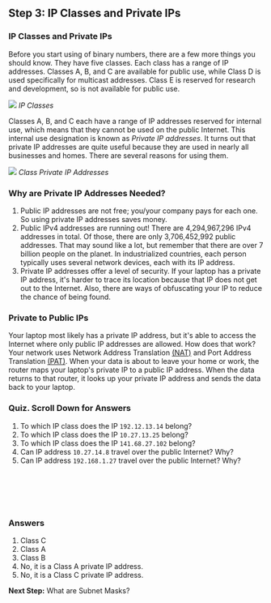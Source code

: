 
## Step 3: IP Classes and Private IPs

### IP Classes and Private IPs

Before you start using of binary numbers, there are a few more things you should know. They have five classes. Each class has a range of IP addresses. Classes A, B, and C are available for public use, while Class D is used specifically for multicast addresses. Class E is reserved for research and development, so is not available for public use.

![](/posts/files/networking-103/assets/images/IPClasses.png)
*IP Classes*

Classes A, B, and C each have a range of IP addresses reserved for internal use, which means that they cannot be used on the public Internet. This internal use designation is known as *Private IP addresses*. It turns out that private IP addresses are quite useful because they are used in nearly all businesses and homes. There are several reasons for using them.

![](/posts/files/networking-103/assets/images/privateIP.png)
*Class Private IP Addresses*

### Why are Private IP Addresses Needed?
1. Public IP addresses are not free; you/your company pays for each one. So using private IP addresses saves money.
2. Public IPv4 addresses are running out! There are 4,294,967,296 IPv4 addresses in total. Of those, there are only 3,706,452,992 public addresses. That may sound like a lot, but remember that there are over 7 billion people on the planet. In industrialized countries, each person typically uses several network devices, each with its IP address.
3. Private IP addresses offer a level of security. If your laptop has a private IP address, it's harder to trace its location because that IP does not get out to the Internet. Also, there are ways of obfuscating your IP to reduce the chance of being found.

### Private to Public IPs
Your laptop most likely has a private IP address, but it's able to access the Internet where only public IP addresses are allowed. How does that work? Your network uses Network Address Translation <a href="http://www.webopedia.com/DidYouKnow/Computer_Science/NAT_and_PAT.asp">(NAT)</a> and Port Address Translation <a href="http://www.webopedia.com/DidYouKnow/Computer_Science/NAT_and_PAT.asp">(PAT)</a>. When your data is about to leave your home or work, the router maps your laptop's private IP to a public IP address. When the data returns to that router, it looks up your private IP address and sends the data back to your laptop.

### Quiz. Scroll Down for Answers
1. To which IP class does the IP `192.12.13.14` belong?
2. To which IP class does the IP `10.27.13.25` belong?
3. To which IP class does the IP `141.68.27.102` belong?
4. Can IP address `10.27.14.8` travel over the public Internet?  Why?
5. Can IP address `192.168.1.27` travel over the public Internet?  Why?
<br/>
<br/>
<br/>
<br/>

### Answers
<ol>
<li>Class C
<li>Class A
<li>Class B
<li>No, it is a Class A private IP address.
<li>No, it is a Class C private IP address.
</ol>

**Next Step:**  What are Subnet Masks?
